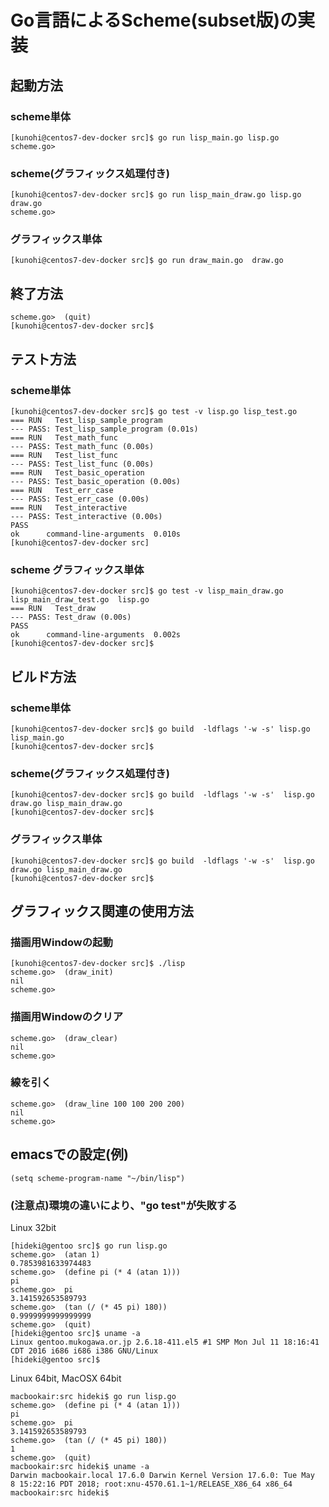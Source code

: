 Go言語によるScheme(subset版)の実装
=================

## 起動方法
### scheme単体
```
[kunohi@centos7-dev-docker src]$ go run lisp_main.go lisp.go 
scheme.go>
```
### scheme(グラフィックス処理付き)
```
[kunohi@centos7-dev-docker src]$ go run lisp_main_draw.go lisp.go draw.go
scheme.go>
```
### グラフィックス単体
```
[kunohi@centos7-dev-docker src]$ go run draw_main.go  draw.go
```

## 終了方法
```
scheme.go>  (quit)
[kunohi@centos7-dev-docker src]$ 
```

## テスト方法
### scheme単体
```
[kunohi@centos7-dev-docker src]$ go test -v lisp.go lisp_test.go
=== RUN   Test_lisp_sample_program
--- PASS: Test_lisp_sample_program (0.01s)
=== RUN   Test_math_func
--- PASS: Test_math_func (0.00s)
=== RUN   Test_list_func
--- PASS: Test_list_func (0.00s)
=== RUN   Test_basic_operation
--- PASS: Test_basic_operation (0.00s)
=== RUN   Test_err_case
--- PASS: Test_err_case (0.00s)
=== RUN   Test_interactive
--- PASS: Test_interactive (0.00s)
PASS
ok  	command-line-arguments	0.010s
[kunohi@centos7-dev-docker src]
```
### scheme グラフィックス単体
```
[kunohi@centos7-dev-docker src]$ go test -v lisp_main_draw.go lisp_main_draw_test.go  lisp.go
=== RUN   Test_draw
--- PASS: Test_draw (0.00s)
PASS
ok  	command-line-arguments	0.002s
[kunohi@centos7-dev-docker src]$ 
```

## ビルド方法
### scheme単体
```
[kunohi@centos7-dev-docker src]$ go build  -ldflags '-w -s' lisp.go lisp_main.go
[kunohi@centos7-dev-docker src]$ 
```
### scheme(グラフィックス処理付き)
```
[kunohi@centos7-dev-docker src]$ go build  -ldflags '-w -s'  lisp.go draw.go lisp_main_draw.go 
[kunohi@centos7-dev-docker src]$ 
```

### グラフィックス単体
```
[kunohi@centos7-dev-docker src]$ go build  -ldflags '-w -s'  lisp.go draw.go lisp_main_draw.go 
[kunohi@centos7-dev-docker src]$ 
```


## グラフィックス関連の使用方法
### 描画用Windowの起動
```
[kunohi@centos7-dev-docker src]$ ./lisp 
scheme.go>  (draw_init)
nil
scheme.go>  
```
### 描画用Windowのクリア
```
scheme.go>  (draw_clear)
nil
scheme.go>  
```

### 線を引く
```
scheme.go>  (draw_line 100 100 200 200)
nil
scheme.go>  
```

## emacsでの設定(例)
```
(setq scheme-program-name "~/bin/lisp") 
```

### (注意点)環境の違いにより、"go test"が失敗する

Linux 32bit
```
[hideki@gentoo src]$ go run lisp.go 
scheme.go>  (atan 1)
0.7853981633974483
scheme.go>  (define pi (* 4 (atan 1)))
pi
scheme.go>  pi
3.141592653589793
scheme.go>  (tan (/ (* 45 pi) 180))
0.9999999999999999
scheme.go>  (quit)
[hideki@gentoo src]$ uname -a
Linux gentoo.mukogawa.or.jp 2.6.18-411.el5 #1 SMP Mon Jul 11 18:16:41 CDT 2016 i686 i686 i386 GNU/Linux
[hideki@gentoo src]$ 
```

Linux 64bit, MacOSX 64bit
```
macbookair:src hideki$ go run lisp.go 
scheme.go>  (define pi (* 4 (atan 1)))
pi
scheme.go>  pi
3.141592653589793
scheme.go>  (tan (/ (* 45 pi) 180))
1
scheme.go>  (quit)
macbookair:src hideki$ uname -a
Darwin macbookair.local 17.6.0 Darwin Kernel Version 17.6.0: Tue May  8 15:22:16 PDT 2018; root:xnu-4570.61.1~1/RELEASE_X86_64 x86_64
macbookair:src hideki$ 
```
